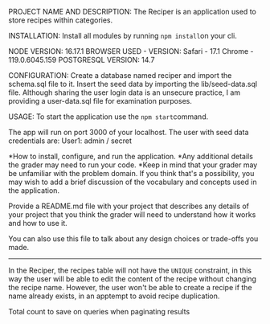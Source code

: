 PROJECT NAME AND DESCRIPTION:
  The Reciper is an application used to store recipes within categories. 

INSTALLATION:
  Install all modules by running `npm install`on your cli.

  NODE VERSION: 
    16.17.1
  BROWSER USED - VERSION: 
    Safari - 17.1
    Chrome - 119.0.6045.159 
  POSTGRESQL VERSION:
    14.7

CONFIGURATION:
  Create a database named reciper and import the schema.sql file to it.
  Insert the seed data by importing the lib/seed-data.sql file.
  Although sharing the user login data is an unsecure practice, I am providing a user-data.sql file for examination purposes.

USAGE:
  To start the application use the `npm start`command.
  
  The app will run on port 3000 of your localhost.
  The user with seed data credentials are:
    User1: admin / secret




*How to install, configure, and run the application.
*Any additional details the grader may need to run your code.
*Keep in mind that your grader may be unfamiliar with the problem domain. If you think that's a possibility, you may wish to add a brief discussion of the vocabulary and concepts used in the application.

Provide a README.md file with your project that describes any details of your project that you think the grader will need to understand how it works and how to use it. 

You can also use this file to talk about any design choices or trade-offs you made. 



******

In the Reciper, the recipes table will not have the `UNIQUE` constraint, in this way the user will be able to edit the content of the recipe without changing the recipe name. However, the user won't be able to create a recipe if the name already exists, in an apptempt to avoid recipe duplication.

Total count to save on queries when paginating results